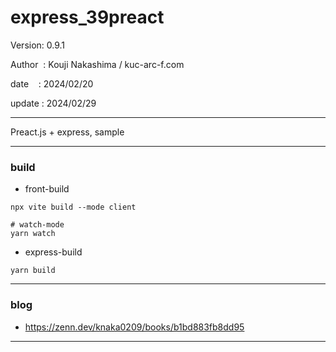 ﻿# express_39preact

 Version: 0.9.1

 Author  : Kouji Nakashima / kuc-arc-f.com

 date    : 2024/02/20

 update : 2024/02/29 

***

Preact.js + express, sample

***
### build

* front-build
```
npx vite build --mode client

# watch-mode
yarn watch
```

* express-build
```
yarn build
```
***
### blog

* https://zenn.dev/knaka0209/books/b1bd883fb8dd95

***


